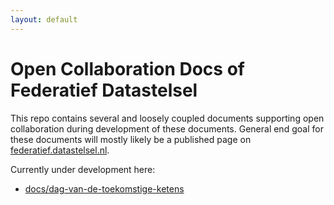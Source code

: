 ```yaml
---
layout: default
---
```


# Open Collaboration Docs of Federatief Datastelsel

This repo contains several and loosely coupled documents supporting open collaboration during
development of these documents. General end goal for these documents will mostly likely be a
published page on [federatief.datastelsel.nl](https://federatief.datastelsel.nl).

Currently under development here:

- [docs/dag-van-de-toekomstige-ketens](./docs/dag-van-de-toekomstige-ketens)
